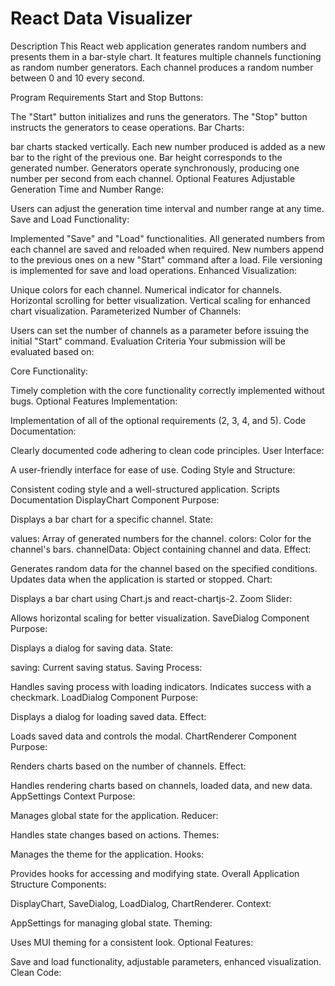 # React Data Visualizer

Description
This React web application generates random numbers and presents them in a bar-style chart. It features multiple channels functioning as random number generators. Each channel produces a random number between 0 and 10 every second.

Program Requirements
Start and Stop Buttons:

The "Start" button initializes and runs the generators.
The "Stop" button instructs the generators to cease operations.
Bar Charts:

bar charts stacked vertically.
Each new number produced is added as a new bar to the right of the previous one.
Bar height corresponds to the generated number.
Generators operate synchronously, producing one number per second from each channel.
Optional Features
Adjustable Generation Time and Number Range:

Users can adjust the generation time interval and number range at any time.
Save and Load Functionality:

Implemented "Save" and "Load" functionalities.
All generated numbers from each channel are saved and reloaded when required.
New numbers append to the previous ones on a new "Start" command after a load.
File versioning is implemented for save and load operations.
Enhanced Visualization:

Unique colors for each channel.
Numerical indicator for channels.
Horizontal scrolling for better visualization.
Vertical scaling for enhanced chart visualization.
Parameterized Number of Channels:

Users can set the number of channels as a parameter before issuing the initial "Start" command.
Evaluation Criteria
Your submission will be evaluated based on:

Core Functionality:

Timely completion with the core functionality correctly implemented without bugs.
Optional Features Implementation:

Implementation of all of the optional requirements (2, 3, 4, and 5).
Code Documentation:

Clearly documented code adhering to clean code principles.
User Interface:

A user-friendly interface for ease of use.
Coding Style and Structure:

Consistent coding style and a well-structured application.
Scripts Documentation
DisplayChart Component
Purpose:

Displays a bar chart for a specific channel.
State:

values: Array of generated numbers for the channel.
colors: Color for the channel's bars.
channelData: Object containing channel and data.
Effect:

Generates random data for the channel based on the specified conditions.
Updates data when the application is started or stopped.
Chart:

Displays a bar chart using Chart.js and react-chartjs-2.
Zoom Slider:

Allows horizontal scaling for better visualization.
SaveDialog Component
Purpose:

Displays a dialog for saving data.
State:

saving: Current saving status.
Saving Process:

Handles saving process with loading indicators.
Indicates success with a checkmark.
LoadDialog Component
Purpose:

Displays a dialog for loading saved data.
Effect:

Loads saved data and controls the modal.
ChartRenderer Component
Purpose:

Renders charts based on the number of channels.
Effect:

Handles rendering charts based on channels, loaded data, and new data.
AppSettings Context
Purpose:

Manages global state for the application.
Reducer:

Handles state changes based on actions.
Themes:

Manages the theme for the application.
Hooks:

Provides hooks for accessing and modifying state.
Overall Application Structure
Components:

DisplayChart, SaveDialog, LoadDialog, ChartRenderer.
Context:

AppSettings for managing global state.
Theming:

Uses MUI theming for a consistent look.
Optional Features:

Save and load functionality, adjustable parameters, enhanced visualization.
Clean Code:
